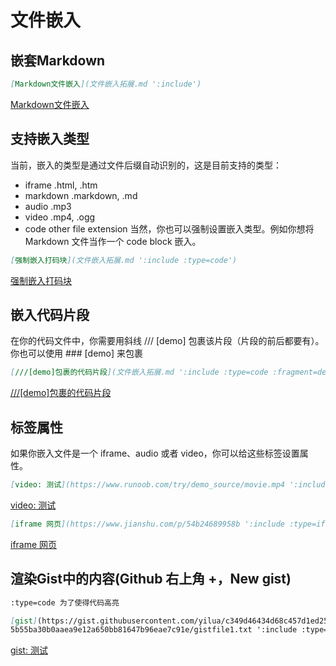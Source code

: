 # 文件嵌入
## 嵌套Markdown

```markdown
[Markdown文件嵌入](文件嵌入拓展.md ':include')
```

[Markdown文件嵌入](文件嵌入拓展.md ':include')

## 支持嵌入类型
当前，嵌入的类型是通过文件后缀自动识别的，这是目前支持的类型：
- iframe .html, .htm
- markdown .markdown, .md
- audio .mp3
- video .mp4, .ogg
- code other file extension
当然，你也可以强制设置嵌入类型。例如你想将 Markdown 文件当作一个 code block 嵌入。 

```markdown
[强制嵌入打码块](文件嵌入拓展.md ':include :type=code')
```

[强制嵌入打码块](文件嵌入拓展.md ':include :type=code')

## 嵌入代码片段
在你的代码文件中，你需要用斜线 /// [demo] 包裹该片段（片段的前后都要有）。 你也可以使用 ### [demo] 来包裹 

```markdown
[///[demo]包裹的代码片段](文件嵌入拓展.md ':include :type=code :fragment=demo')
```

[///[demo]包裹的代码片段](文件嵌入拓展.md ':include :type=code :fragment=demo')

## 标签属性
如果你嵌入文件是一个 iframe、audio 或者 video，你可以给这些标签设置属性。  

```markdown
[video: 测试](https://www.runoob.com/try/demo_source/movie.mp4 ':include :type=video controls width=320 height=240')
```

[video: 测试](https://www.runoob.com/try/demo_source/movie.mp4 ':include :type=video controls width=320 height=240')

```markdown
[iframe 网页](https://www.jianshu.com/p/54b24689958b ':include :type=iframe width=100% height=800px')
```

[iframe 网页](https://www.jianshu.com/p/54b24689958b ':include :type=iframe width=100% height=800px')



## 渲染Gist中的内容(Github 右上角 +，New gist)

```markdown
:type=code 为了使得代码高亮

[gist](https://gist.githubusercontent.com/yilua/c349d46434d68c457d1ed256b270de78/raw/
5b55ba30b0aaea9e12a650bb81647b96eae7c91e/gistfile1.txt ':include :type=code')
```

[gist: 测试](https://gist.githubusercontent.com/yilua/c349d46434d68c457d1ed256b270de78/raw/5b55ba30b0aaea9e12a650bb81647b96eae7c91e/gistfile1.txt ':include :type=code')